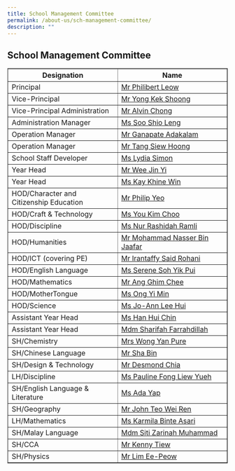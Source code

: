 ```yaml
---
title: School Management Committee
permalink: /about-us/sch-management-committee/
description: ""
---
```

## School Management Committee
<table width="100%" border="1">
  <tbody>
    <tr>
      <th width="50%" style="border:1;">Designation</th>
      <th width="50%" style="border:1;">Name</th>
    </tr>
    <tr>
      <td align="left">Principal</td>
      <td align="left"><a href="mailto:jurongville@moe.edu.sg" target="">Mr Philibert Leow</a></td>
    </tr>
    <tr>
      <td align="left">Vice-Principal</td>
      <td align="left"><a href="mailto:jurongville@moe.edu.sg" target="">Mr Yong Kek Shoong</a></td>
    </tr>
    <tr>
      <td align="left">Vice-Principal Administration</td>
      <td align="left"><a href="mailto:jurongville@moe.edu.sg" target="">Mr Alvin Chong</a></td>
    </tr>
    <tr>
      <td align="left">Administration Manager</td>
      <td align="left"><a href="mailto:soo_shio_leng@schools.gov.sg" target="">Ms Soo Shio Leng</a></td>
    </tr>
    <tr>
      <td align="left">Operation Manager</td>
      <td align="left"><a href="mailto:ganapate_adakalam@schools.gov.sg" target="">Mr Ganapate Adakalam</a></td>
    </tr>
    <tr>
      <td align="left">Operation Manager</td>
      <td align="left"><a href="mailto:Tang_siew_hoong@schools.gov.sg" target="">Mr Tang Siew Hoong</a></td>
    </tr>
    <tr>
      <td align="left">School Staff Developer</td>
      <td align="left"><a href="mailto:simon_lydia_shamani@schools.gov.sg" target="">Ms Lydia Simon</a></td>
    </tr>
    <tr>
      <td align="left">Year Head</td>
      <td align="left"><a href="mailto:wee_jin_yi@schools.gov.sg" target="">Mr Wee Jin Yi</a></td>
    </tr>
    <tr>
      <td align="left">Year Head</td>
      <td align="left"><a href="mailto:kay_khine_win@schools.gov.sg" target="">Ms Kay Khine Win</a></td>
    </tr>
    <tr>
      <td align="left">HOD/Character and Citizenship Education</td>
      <td align="left"><a href="mailto:yeo_choon_huat@schools.gov.sg" target="">Mr Philip Yeo</a></td>
    </tr>
    <tr>
      <td align="left">HOD/Craft & Technology</td>
      <td align="left"><a href="mailto:you_kim_choo@schools.gov.sg" target="">Ms You Kim Choo</a></td>
    </tr>
    <tr>
      <td align="left">HOD/Discipline</td>
      <td align="left"><a href="mailto:Nur_Rashidah_RAMLI@schools.gov.sg" target="">Ms Nur Rashidah Ramli</a></td>
    </tr>
    <tr>
      <td align="left">HOD/Humanities</td>
      <td align="left"><a href="mailto:Mohammad_Nasser_Jaafar@schools.gov.sg" target="">Mr Mohammad Nasser Bin Jaafar</a></td>
    </tr>
    <tr>
      <td align="left">HOD/ICT (covering PE)</td>
      <td align="left"><a href="mailto:irantaffy_said_b_rohani@schools.gov.sg" target="">Mr Irantaffy Said Rohani</a></td>
    </tr>
    <tr>
      <td align="left">HOD/English Language</td>
      <td align="left"><a href="mailto:soh_yik_pui@schools.gov.sg" target="">Ms Serene Soh Yik Pui</a></td>
    </tr>
    <tr>
      <td align="left">HOD/Mathematics</td>
      <td align="left"><a href="mailto:ang_ghim_chee@schools.gov.sg" target="">Mr Ang Ghim Chee</a></td>
    </tr>
    <tr>
      <td align="left">HOD/MotherTongue<br></td>
      <td align="left"><a href="mailto:ong_yi_min@schools.gov.sg" target="">Ms Ong Yi Min</a></td>
    </tr>
    <tr>
      <td align="left">HOD/Science</td>
      <td align="left"><a href="mailto:lee_hui@schools.gov.sg" target="">Ms Jo-Ann Lee Hui</a></td>
    </tr>
    <tr>
      <td align="left">Assistant Year Head</td>
      <td align="left"><a href="mailto:han_hui_chin@schools.gov.sg" target="">Ms Han Hui Chin</a></td>
    </tr>
    <tr>
      <td align="left">Assistant Year Head</td>
      <td align="left"><a href="mailto:sharifah_farrahdillah_s_a@schools.gov.sg" target="">Mdm Sharifah Farrahdillah</a></td>
    </tr>
    <tr>
      <td align="left">SH/Chemistry</td>
      <td align="left"><a href="mailto:ang_yan_pure@schools.gov.sg" target="">Mrs Wong Yan Pure</a></td>
    </tr>
    <tr>
      <td align="left">SH/Chinese Language</td>
      <td align="left"><a href="mailto:sha_bin@schools.gov.sg" target="">Mr Sha Bin</a></td>
    </tr>
    <tr>
      <td align="left">SH/Design & Technology</td>
      <td align="left"><a href="mailto:chia_miang_heong@schools.gov.sg" target="">Mr Desmond Chia</a></td>
    </tr>
    <tr>
      <td align="left">LH/Discipline</td>
      <td align="left"><a href="mailto:pauline_fong_liew_yueh@schools.gov.sg" target="">Ms Pauline Fong Liew Yueh</a></td>
    </tr>
    <tr>
      <td align="left">SH/English Language & Literature</td>
      <td align="left"><a href="mailto:ada_yap@schools.gov.sg" target="">Ms Ada Yap</a></td>
    </tr>
    <tr>
      <td align="left">SH/Geography</td>
      <td align="left"><a href="mailto:john_teo_wei_ren@schools.gov.sg" target="">Mr John Teo Wei Ren</a></td>
    </tr>
    <tr>
      <td align="left">LH/Mathematics</td>
      <td align="left"><a href="mailto:karmila_asari@schools.gov.sg" target="">Ms Karmila Binte Asari</a></td>
    </tr>
    <tr>
      <td align="left">SH/Malay Language</td>
      <td align="left"><a href="mailto:siti_zarinah_muhammad@schools.gov.sg" target="">Mdm Siti Zarinah Muhammad</a></td>
    </tr>
    <tr>
      <td align="left">SH/CCA</td>
      <td align="left"><a href="mailto:tiew_choon_lien@schools.gov.sg" target="">Mr Kenny Tiew</a></td>
    </tr>
    <tr>
      <td align="left">SH/Physics</td>
      <td align="left"><a href="mailto:lim_ee-peow@schools.gov.sg" target="">Mr Lim Ee-Peow</a></td>
    </tr>
  </tbody>
</table>

